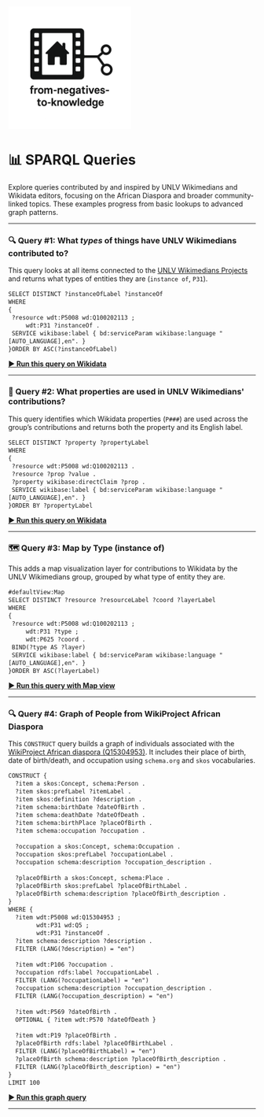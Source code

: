 <p align="left">
  <a href="https://darnellemelvin.github.io/from-negatives-to-knowledge">
    <img src="assets/images/negative2nodeInverse_logo.png" alt="Home" style="height: 250px;">
  </a>
</p>

<link rel="stylesheet" href="style.css">

# 📊 SPARQL Queries

Explore queries contributed by and inspired by UNLV Wikimedians and Wikidata editors, focusing on the African Diaspora and broader community-linked topics. These examples progress from basic lookups to advanced graph patterns.

---

### 🔍 Query #1: What *types* of things have UNLV Wikimedians contributed to?

This query looks at all items connected to the [UNLV Wikimedians Projects](https://www.wikidata.org/wiki/Q100202113) and returns what types of entities they are (`instance of`, `P31`).

```sparql
SELECT DISTINCT ?instanceOfLabel ?instanceOf
WHERE
{
 ?resource wdt:P5008 wd:Q100202113 ;
     wdt:P31 ?instanceOf .
 SERVICE wikibase:label { bd:serviceParam wikibase:language "[AUTO_LANGUAGE],en". }
}ORDER BY ASC(?instanceOfLabel)

```

<strong><a href="https://query.wikidata.org/#SELECT%20DISTINCT%20%3FinstanceOfLabel%20%3FinstanceOf%0AWHERE%0A%7B%0A%20%3Fresource%20wdt%3AP5008%20wd%3AQ100202113%20%3B%0A%20%20%20%20%20wdt%3AP31%20%3FinstanceOf%20.%0A%20SERVICE%20wikibase%3Alabel%20%7B%20bd%3AserviceParam%20wikibase%3Alanguage%20%22%5BAUTO_LANGUAGE%5D%2Cen%22.%20%7D%0A%7DORDER%20BY%20ASC%28%3FinstanceOfLabel%29%0A" target="_blank">▶️ Run this query on Wikidata</a></strong>

---

### 🧮 Query #2: What properties are used in UNLV Wikimedians' contributions?

This query identifies which Wikidata properties (`P###`) are used across the group’s contributions and returns both the property and its English label.

```sparql
SELECT DISTINCT ?property ?propertyLabel
WHERE
{
 ?resource wdt:P5008 wd:Q100202113 .
 ?resource ?prop ?value .
 ?property wikibase:directClaim ?prop .
 SERVICE wikibase:label { bd:serviceParam wikibase:language "[AUTO_LANGUAGE],en". }
}ORDER BY ?propertyLabel

```
<strong><a href="https://query.wikidata.org/#SELECT%20DISTINCT%20%3Fproperty%20%3FpropertyLabel%0AWHERE%0A%7B%0A%20%3Fresource%20wdt%3AP5008%20wd%3AQ100202113%20.%0A%20%3Fresource%20%3Fprop%20%3Fvalue%20.%0A%20%3Fproperty%20wikibase%3AdirectClaim%20%3Fprop%20.%0A%20SERVICE%20wikibase%3Alabel%20%7B%20bd%3AserviceParam%20wikibase%3Alanguage%20%22%5BAUTO_LANGUAGE%5D%2Cen%22.%20%7D%0A%7DORDER%20BY%20%3FpropertyLabel" target="_blank">▶️ Run this query on Wikidata</a></strong>

---

### 🗺️ Query #3: Map by Type (instance of)
This adds a map visualization layer for contributions to Wikidata by the UNLV Wikimedians group, grouped by what type of entity they are.  

```sparql
#defaultView:Map
SELECT DISTINCT ?resource ?resourceLabel ?coord ?layerLabel
WHERE
{
 ?resource wdt:P5008 wd:Q100202113 ;
     wdt:P31 ?type ;
     wdt:P625 ?coord .
 BIND(?type AS ?layer)
 SERVICE wikibase:label { bd:serviceParam wikibase:language "[AUTO_LANGUAGE],en". }
}ORDER BY ASC(?layerLabel)

```

<strong><a href="https://query.wikidata.org/#%23defaultView%3AMap%0ASELECT%20DISTINCT%20%3Fresource%20%3FresourceLabel%20%3Fcoord%20%3FlayerLabel%0AWHERE%0A%7B%0A%20%3Fresource%20wdt%3AP5008%20wd%3AQ100202113%20%3B%0A%20%20%20%20%20wdt%3AP31%20%3Ftype%20%3B%0A%20%20%20%20%20wdt%3AP625%20%3Fcoord%20.%0A%20BIND%28%3Ftype%20AS%20%3Flayer%29%0A%20SERVICE%20wikibase%3Alabel%20%7B%20bd%3AserviceParam%20wikibase%3Alanguage%20%22%5BAUTO_LANGUAGE%5D%2Cen%22.%20%7D%0A%7DORDER%20BY%20ASC%28%3FlayerLabel%29" target="_blank">▶️ Run this query with Map view</a></strong>

---

### 🔍 Query #4: Graph of People from WikiProject African Diaspora

This `CONSTRUCT` query builds a graph of individuals associated with the [WikiProject African diaspora (Q15304953)](https://www.wikidata.org/wiki/Q15304953). It includes their place of birth, date of birth/death, and occupation using `schema.org` and `skos` vocabularies.

```sparql
CONSTRUCT {
  ?item a skos:Concept, schema:Person .
  ?item skos:prefLabel ?itemLabel .
  ?item skos:definition ?description .
  ?item schema:birthDate ?dateOfBirth .
  ?item schema:deathDate ?dateOfDeath .
  ?item schema:birthPlace ?placeOfBirth .
  ?item schema:occupation ?occupation .

  ?occupation a skos:Concept, schema:Occupation .
  ?occupation skos:prefLabel ?occupationLabel .
  ?occupation schema:description ?occupation_description .

  ?placeOfBirth a skos:Concept, schema:Place .
  ?placeOfBirth skos:prefLabel ?placeOfBirthLabel .
  ?placeOfBirth schema:description ?placeOfBirth_description .
}
WHERE {
  ?item wdt:P5008 wd:Q15304953 ;
        wdt:P31 wd:Q5 ;
        wdt:P31 ?instanceOf .
  ?item schema:description ?description .
  FILTER (LANG(?description) = "en")

  ?item wdt:P106 ?occupation .
  ?occupation rdfs:label ?occupationLabel .
  FILTER (LANG(?occupationLabel) = "en")
  ?occupation schema:description ?occupation_description .
  FILTER (LANG(?occupation_description) = "en")

  ?item wdt:P569 ?dateOfBirth .
  OPTIONAL { ?item wdt:P570 ?dateOfDeath }

  ?item wdt:P19 ?placeOfBirth .
  ?placeOfBirth rdfs:label ?placeOfBirthLabel .
  FILTER (LANG(?placeOfBirthLabel) = "en")
  ?placeOfBirth schema:description ?placeOfBirth_description .
  FILTER (LANG(?placeOfBirth_description) = "en")
}
LIMIT 100
```

<strong><a href="https://query.wikidata.org/#CONSTRUCT%20%7B%0A%20%20%3Fitem%20a%20skos%3AConcept%2Cschema%3APerson%20.%0A%20%20%3Fitem%20skos%3AprefLabel%20%3FitemLabel%20.%0A%20%20%3Fitem%20skos%3Adefinition%20%3Fdescription%20.%0A%20%20%3Fitem%20schema%3AbirthDate%20%3FdateOfBirth%20.%0A%20%20%3Fitem%20schema%3AdeathDate%20%3FdateOfDeath%20.%0A%20%20%3Fitem%20schema%3AbirthPlace%20%3FplaceOfBirth%20.%0A%20%20%3Fitem%20schema%3Aoccupation%20%3Foccupation%20.%0A%20%20%3Foccupation%20a%20skos%3AConcept%2Cschema%3AOccupation%20.%0A%20%20%3Foccupation%20skos%3AprefLabel%20%3FoccupationLabel%20.%0A%20%20%3Foccupation%20schema%3Adescription%20%3Foccupation_description%20.%0A%20%20%3FplaceOfBirth%20a%20skos%3AConcept%2Cschema%3APlace%20.%0A%20%20%3FplaceOfBirth%20skos%3AprefLabel%20%3FplaceOfBirthLabel%20.%0A%20%20%3FplaceOfBirth%20schema%3Adescription%20%3FplaceOfBirth_description%20.%0A%7D%0AWHERE%20%7B%0A%20%20%3Fitem%20wdt%3AP5008%20wd%3AQ15304953%20%3B%0A%20%20%20%20wdt%3AP31%20wd%3AQ5%20%3B%0A%20%20%20%20wdt%3AP31%20%3FinstanceOf%20.%0A%20%20%3Fitem%20schema%3Adescription%20%3Fdescription%20.%0A%20%20FILTER%20(LANG(%3Fdescription)%20%3D%20%22en%22)%0A%20%20%3Fitem%20wdt%3AP106%20%3Foccupation%20.%0A%20%20%3Foccupation%20rdfs%3Alabel%20%3FoccupationLabel%20.%0A%20%20FILTER%20(LANG(%3FoccupationLabel)%20%3D%20%22en%22)%0A%20%20%3Foccupation%20schema%3Adescription%20%3Foccupation_description%20.%0A%20%20FILTER%20(LANG(%3Foccupation_description)%20%3D%20%22en%22)%0A%20%20%3Fitem%20wdt%3AP569%20%3FdateOfBirth%20.%0A%20%20OPTIONAL%20%7B%3Fitem%20wdt%3AP570%20%3FdateOfDeath%7D%20.%0A%20%20%3Fitem%20wdt%3AP19%20%3FplaceOfBirth%20.%0A%20%20%3FplaceOfBirth%20rdfs%3Alabel%20%3FplaceOfBirthLabel%20.%0A%20%20FILTER%20(LANG(%3FplaceOfBirthLabel)%20%3D%20%22en%22)%0A%20%20%3FplaceOfBirth%20schema%3Adescription%20%3FplaceOfBirth_description%20.%0A%20%20FILTER%20(LANG(%3FplaceOfBirth_description)%20%3D%20%22en%22)%0A%7D%20LIMIT%20100" target="_blank">▶️ Run this graph query</a></strong>

---
